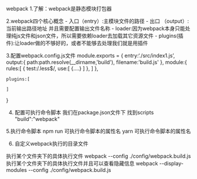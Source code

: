 webpack
1.了解：webpack是静态模块打包器

2.webpack四个核心概念
    - 入口（entry）:主模块文件的路径
    - 出口 （output）:当前输出路径地址  并且需要配置输出文件名称
    - loader:因为webpack本身只能处理纯js文件和json文件，所以需要依赖loader去加载其它资源文件
    - plugins(插件):让loader做的不够好的，或者不能够去处理我们就是用插件
      
3.配置webpack.config.js文件 
module.exports = {
    entry:‘./src/index1.js’,
    output:{
        path:path.resolve(__dirname,'build'),
        filename:'build.js'
    },
    module:{
        rules:[
            {
                test:/\.less$/,
                use:[
                    {....}
                ]
            },
        ]
    },
    
    plugins:[
        
    ]
} 

4. 配置可执行命令脚本
    我们在package.json文件下
    找到scripts
    "build":"webpack"  
    
5.执行命令脚本
    npm run 可执行命令脚本的属性名
    yarn  可执行命令脚本的属性名
    
    
6. 自定义webpack执行的目录文件

执行某个文件夹下的具体执行文件
webpack --config ./config/webpack.build.js   
执行某个文件夹下的具体执行文件并且可以查看隐藏信息
webpack --display-modules --config ./config/webpack.build.js   